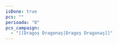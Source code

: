 ```yaml
---
isDone: true
pcs: ""
perioada: "0"
pcs_campaign:
  - "[[Dragoș Dragonaș|Dragoș Dragonaș]]"
---
```



